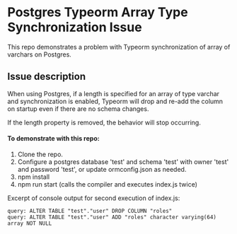# Postgres Typeorm Array Type Synchronization Issue
This repo demonstrates a problem with Typeorm synchronization of array of varchars on Postgres.

## Issue description
When using Postgres, if a length is specified for an array of type varchar and synchronization is enabled, Typeorm will drop and re-add the column on startup even if there are no schema changes. 

If the length property is removed, the behavior will stop occurring. 

#### To demonstrate with this repo:
1. Clone the repo.
2. Configure a postgres database 'test' and schema 'test' with owner 'test' and password 'test', or update ormconfig.json as needed.
3. npm install 
4. npm run start (calls the compiler and executes index.js twice)

Excerpt of console output for second execution of index.js:
```
query: ALTER TABLE "test"."user" DROP COLUMN "roles"
query: ALTER TABLE "test"."user" ADD "roles" character varying(64) array NOT NULL
```
